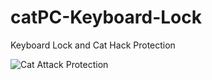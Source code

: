 # catPC-Keyboard-Lock
Keyboard Lock and Cat Hack Protection

![Cat Attack Protection](https://i.imgur.com/r5kiidK.png)
